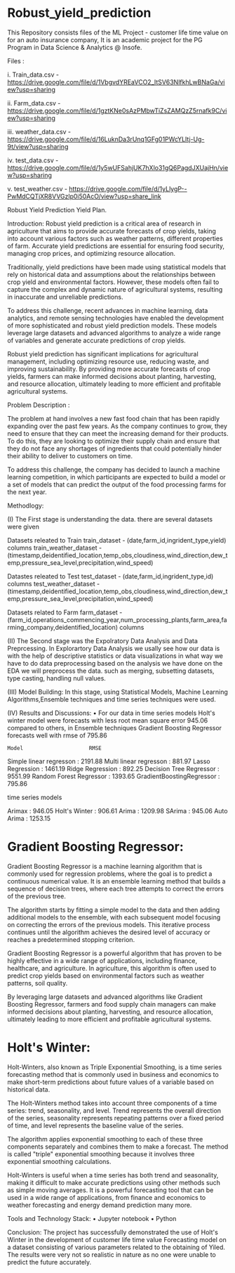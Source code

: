 # Robust_yield_prediction

This Repository consists files of the ML Project - customer life time value on for an auto insurance company, It is an academic project for the PG Program in Data Science & Analytics @ Insofe.

Files :

i.   Train_data.csv    - https://drive.google.com/file/d/1VbgvdYREaVCO2_ItSV63NlfkhLwBNaGa/view?usp=sharing

ii.  Farm_data.csv     - https://drive.google.com/file/d/1gztKNe0sAzPMbwTiZsZAMQzZ5rnafk9C/view?usp=sharing 

iii. weather_data.csv  - https://drive.google.com/file/d/16LuknDa3rUnq1GFg01PWcYLItj-Ug-9t/view?usp=sharing

iv.  test_data.csv     - https://drive.google.com/file/d/1y5wUFSahjUK7hXlo31gQ6PagdJXUajHn/view?usp=sharing

v.   test_weather.csv  - https://drive.google.com/file/d/1yLlygP--PwMdCQTjXR8VVGzlp0i50AcO/view?usp=share_link

Robust Yield Prediction Yield Plan.

Introduction: Robust yield prediction is a critical area of research in agriculture that aims to provide accurate forecasts of crop yields, taking into account various factors such as weather patterns, different properties of farm. Accurate yield predictions are essential for ensuring food security, managing crop prices, and optimizing resource allocation.

Traditionally, yield predictions have been made using statistical models that rely on historical data and assumptions about the relationships between crop yield and environmental factors. However, these models often fail to capture the complex and dynamic nature of agricultural systems, resulting in inaccurate and unreliable predictions.

To address this challenge, recent advances in machine learning, data analytics, and remote sensing technologies have enabled the development of more sophisticated and robust yield prediction models. These models leverage large datasets and advanced algorithms to analyze a wide range of variables and generate accurate predictions of crop yields.

Robust yield prediction has significant implications for agricultural management, including optimizing resource use, reducing waste, and improving sustainability. By providing more accurate forecasts of crop yields, farmers can make informed decisions about planting, harvesting, and resource allocation, ultimately leading to more efficient and profitable agricultural systems.

Problem Description :

The problem at hand involves a new fast food chain that has been rapidly expanding over the past few years. As the company continues to grow, they need to ensure that they can meet the increasing demand for their products. To do this, they are looking to optimize their supply chain and ensure that they do not face any shortages of ingredients that could potentially hinder their ability to deliver to customers on time.

To address this challenge, the company has decided to launch a machine learning competition, in which participants are expected to build a model or a set of models that can predict the output of the food processing farms for the next year. 

Methodlogy:

(I) The First stage is understanding the data. there are several datasets were given 

 Datasets releated to Train
 train_dataset         - (date,farm_id,ingrident_type,yield) columns
 train_weather_dataset - (timestamp,deidentified_location,temp_obs,cloudiness,wind_direction,dew_temp,pressure_sea_level,precipitation,wind_speed) 

 Datastes releated to Test
 test_dataset          - (date,farm_id,ingrident_type,id) columns
 test_weather_dataset  - (timestamp,deidentified_location,temp_obs,cloudiness,wind_direction,dew_temp,pressure_sea_level,precipitation,wind_speed)

 Datasets related to Farm
 farm_dataset          - (farm_id,operations_commencing_year,num_processing_plants,farm_area,farming_company,deidentified_location) columns


(II) The Second stage was the Expolratory Data Analysis and Data Preprcessing. In Explorartory Data Analysis we usally see how our data is with the help of
descriptive statistics or data visualizations in what way we have to do data preprocessing based on the analysis we have done on the EDA we will preprocess the
data. such as merging, subsetting datasets, type casting, handling null values.

(III) Model Building: In this stage, using Statistical Models, Machine Learning Algorithms,Ensemble techniques and time series techniques were used.

(IV) Results and Discussions: • For our data in time series models Holt's winter model were forecasts with less root mean square error 945.06 compared to others,
in Ensemble techniques Gradient Boosting Regressor forecasts well with rmse of 795.86

    Model                     RMSE
 Simple linear regresson   : 2191.88
 Multi linear regresson    : 881.97
 Lasso Regression          : 1461.19
 Ridge Regression          : 892.25
 Decision Tree Regressor   : 9551.99
 Random Forest Regressor   : 1393.65
 GradientBoostingRegressor : 795.86

 time series models

 Arimax                    : 946.05
 Holt's Winter             : 906.61
 Arima                     : 1209.98
 SArima                    : 945.06
 Auto Arima                : 1253.15


# Gradient Boosting Regressor: 
Gradient Boosting Regressor is a machine learning algorithm that is commonly used for regression problems, where the goal is to predict a continuous numerical value. It is an ensemble learning method that builds a sequence of decision trees, where each tree attempts to correct the errors of the previous tree.

The algorithm starts by fitting a simple model to the data and then adding additional models to the ensemble, with each subsequent model focusing on correcting the errors of the previous models. This iterative process continues until the algorithm achieves the desired level of accuracy or reaches a predetermined stopping criterion.

Gradient Boosting Regressor is a powerful algorithm that has proven to be highly effective in a wide range of applications, including finance, healthcare, and agriculture. In agriculture, this algorithm is often used to predict crop yields based on environmental factors such as weather patterns, soil quality.

By leveraging large datasets and advanced algorithms like Gradient Boosting Regressor, farmers and food supply chain managers can make informed decisions about planting, harvesting, and resource allocation, ultimately leading to more efficient and profitable agricultural systems.

# Holt's Winter:
Holt-Winters, also known as Triple Exponential Smoothing, is a time series forecasting method that is commonly used in business and economics to make short-term predictions about future values of a variable based on historical data.

The Holt-Winters method takes into account three components of a time series: trend, seasonality, and level. Trend represents the overall direction of the series, seasonality represents repeating patterns over a fixed period of time, and level represents the baseline value of the series.

The algorithm applies exponential smoothing to each of these three components separately and combines them to make a forecast. The method is called "triple" exponential smoothing because it involves three exponential smoothing calculations.

Holt-Winters is useful when a time series has both trend and seasonality, making it difficult to make accurate predictions using other methods such as simple moving averages. It is a powerful forecasting tool that can be used in a wide range of applications, from finance and economics to weather forecasting and energy demand prediction many more.


Tools and Technology Stack: • Jupyter notebook • Python

Conclusion: The project has successfully demonstrated the use of Holt's Winter in the development of customer life time value
Forecasting model on a dataset consisting of various parameters related to the obtaining of Yiled. The results were very not so realistic in nature as no one were unable to predict the future accurately. 

